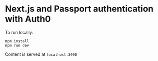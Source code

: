 # Next.js and Passport authentication with Auth0
To run locally:
```
npm install
npm run dev
```
Content is served at `localhost:3000`
